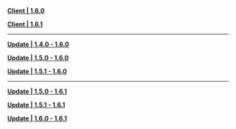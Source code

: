 **[Client | 1.6.0](https://autopatchhk.yuanshen.com/client_app/pc_mihoyo/20210609_15f555799e5d6233/GenshinImpact_1.6.0.zip)**

**[Client | 1.6.1](https://autopatchhk.yuanshen.com/client_app/pc_mihoyo/20210609_eea40505c6337fd1/GenshinImpact_1.6.1.zip)**

---

**[Update | 1.4.0 - 1.6.0](https://autopatchhk.yuanshen.com/client_app/update/hk4e_global/10/game_1.4.0_1.6.0_diff_IVpmib6ENOkQ0U8f.zip)**

**[Update | 1.5.0 - 1.6.0](https://autopatchhk.yuanshen.com/client_app/update/hk4e_global/10/game_1.5.0_1.6.0_diff_1nwTQzkNpqftuRPE.zip)**

**[Update | 1.5.1 - 1.6.0](https://autopatchhk.yuanshen.com/client_app/update/hk4e_global/10/game_1.5.1_1.6.0_diff_jVasZSurGCqb1PYx.zip)**

---

**[Update | 1.5.0 - 1.6.1](https://autopatchhk.yuanshen.com/client_app/update/hk4e_global/10/game_1.5.0_1.6.1_diff_jRaDqCViH5ZwBeMU.zip)**

**[Update | 1.5.1 - 1.6.1](https://autopatchhk.yuanshen.com/client_app/update/hk4e_global/10/game_1.5.1_1.6.1_diff_qTZ0thJzedLnAHsc.zip)**

**[Update | 1.6.0 - 1.6.1](https://autopatchhk.yuanshen.com/client_app/update/hk4e_global/10/game_1.6.0_1.6.1_diff_nUOVRNMH4fb1tJsC.zip)**
